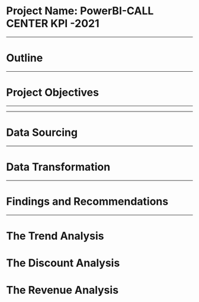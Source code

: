 # Project Name: PowerBI-CALL CENTER KPI -2021

----
# Outline



----
# Project Objectives



----



----
# Data Sourcing



----
# Data Transformation



----
# Findings and Recommendations

----

# The Trend Analysis
# The Discount Analysis
# The Revenue Analysis

